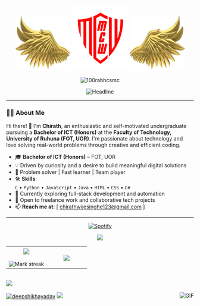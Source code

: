 <p align="center">
<img height="150" width="150" src="https://github.com/chira0001/chira0001/blob/main/Resources/left.webp">
<img width="150" src="https://github.com/chira0001/chira0001/blob/main/Resources/MyLogo.png">
<img height="150" width="150" src="https://github.com/chira0001/chira0001/blob/main/Resources/right.webp">
</p>

<p align="center"> <img src="https://komarev.com/ghpvc/?username=chira0001&label=Profile%20views&color=0e75b6&style=flat" alt="100rabhcsmc" /> </p>

<p align="center">
<img src="https://readme-typing-svg.herokuapp.com?color=%23FF0000&size=32&center=true&vCenter=true&width=600&height=50&lines=Hi+there+I'm+Chirath!!!;Undergraduate+at+FOT+UOR;Problem+Solver;Freelancer;" alt="Headline" />
</p>

---

### 👨‍💻 About Me

Hi there! 👋 I'm **Chirath**, an enthusiastic and self-motivated undergraduate pursuing a **Bachelor of ICT (Honors)** at the **Faculty of Technology, University of Ruhuna (FOT, UOR)**. I'm passionate about technology and love solving real-world problems through creative and efficient coding.

- 🎓 **Bachelor of ICT (Honors)** – FOT, UOR  
- 💡 Driven by curiosity and a desire to build meaningful digital solutions  
- 🧠 Problem solver | Fast learner | Team player  
- 🛠️ **Skills**:  
  `C` • `Python` • `JavaScript` • `Java` • `HTML` • `CSS` • `C#`  
- 🔭 Currently exploring full-stack development and automation  
- 🤝 Open to freelance work and collaborative tech projects  
- 📫 **Reach me at**: [ chirathwijesinghe123@gmail.com ]

---

<div align="center">
  
[![Spotify](https://novatorem.bgstatic.vercel.app/api/spotify)](https://open.spotify.com/user/98de2103e6b8460a)
</div>

<p  align="center">
<img src="https://user-images.githubusercontent.com/73097560/115834477-dbab4500-a447-11eb-908a-139a6edaec5c.gif">                 
<br>
<table border="0" align="center">
<tr border="0">
<td width="50%" align="center"> 
  <img  align="center"  src="https://github-readme-stats.vercel.app/api?username=chira0001&theme=cobalt&show_icons=true&count_private=true" />
  <br></br>
  <img  title="🔥 Get streak stats for your profile at git.io/streak-stats" alt="Mark streak" src="https://github-readme-streak-stats.herokuapp.com/?user=chira0001&theme=dark&hide_border=true" />
</td>
<td width="50%" align="center">
  <img  align="center"  src="https://github-readme-stats.anuraghazra1.vercel.app/api/top-langs/?username=chira0001&theme=dark&hide_border=true&no-bg=true&no-frame=true&langs_count=10"/>
  </td>
</tr>
</table>
<br>
<img src="https://user-images.githubusercontent.com/73097560/115834477-dbab4500-a447-11eb-908a-139a6edaec5c.gif">
</p> 

<img align="right" alt="GIF" height="180px" src="https://media.giphy.com/media/Ah3zHH7hvsSB2/giphy.gif" />
<a href="https://github.com/Deepshikhayadav"><img src="https://github-profile-summary-cards.vercel.app/api/cards/profile-details?username=chira0001&theme=dracula&hide_border=true" height="180px" alt="deepshikhayadav"/></a>

<img src="https://user-images.githubusercontent.com/73097560/115834477-dbab4500-a447-11eb-908a-139a6edaec5c.gif">
